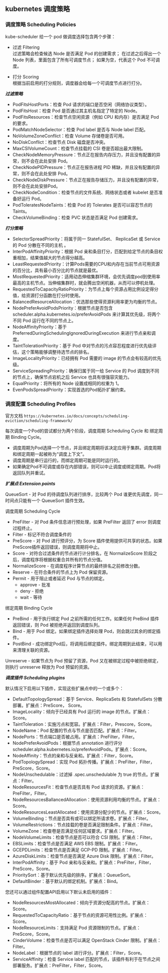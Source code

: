 ## **kubernetes 调度策略**

### 调度策略 Scheduling Policies

kube-scheduler 给一个 pod 做调度选择包含两个步骤：

* 过滤 Filtering  
  过滤策略会检查候选 Node 是否满足 Pod 的创建需求；
  在过滤之后得出一个 Node 列表，里面包含了所有可调度节点；
  如果为空，代表这个 Pod 不可调度。

* 打分 Scoring  
  根据当前启用的打分规则，调度器会给每一个可调度节点进行打分。

***过滤策略***

* PodFitsHostPorts：检查 Pod 请求的端口是否空闲（网络协议类型）。
* PodFitsHost：检查 Pod 是否通过其主机名指定了特定的 Node。
* PodFitsResources：检查节点空闲资源（例如 CPU 和内存）是否满足 Pod 的要求。
* PodMatchNodeSelector：检查 Pod label 是否与 Node label 匹配。
* NoVolumeZoneConflict：检查 Volume 存储卷是否可用。
* NoDiskConflict：检查节点 Disk 磁盘是否冲突。
* MaxCSIVolumeCount：检查节点挂载的 CSI 卷是否超出最大限制。
* CheckNodeMemoryPressure：节点正在报告内存压力，并且没有配置的异常，则不会在此处安排 Pod。
* CheckNodePIDPressure：节点正在报告进程 PID 稀缺，并且没有配置的异常，则不会在此处安排 Pod。
* CheckNodeDiskPressure：节点正在报告存储压力，并且没有配置的异常，则不会在此处安排Pod。
* CheckNodeCondition：检查节点的文件系统、网络状态或者 kubelet 是否准备好运行 Pod。
* PodToleratesNodeTaints：检查 Pod 的 Tolerates 是否可以容忍节点的 Taints。
* CheckVolumeBinding：检查 PVC 状态是否满足 Pod 创建需求。

***打分策略***

* SelectorSpreadPriority：将属于同一 StatefulSet、 ReplicaSet 或 Service 的 Pod 分散在不同的主机 。
* InterPodAffinityPriority：根据 Pod 亲和条目打分，匹配到给定节点的条目权重相加，结果值越大的节点得分越高。
* LeastRequestedPriority：计算Pods需要的CPU和内存在当前节点可用资源的百分比，具有最小百分比的节点就是最优。
* MostRequestedPriority：适用动态伸缩集群环境，会优先调度pod到使用率最高的主机节点。当伸缩集群时，就会腾出空闲机器，从而可以停机处理。
* RequestedToCapacityRatioPriority：为节点上每个资源占用比例设定得分值，给资源打分函数在打分时使用。
* BalancedResourceAllocation：优选那些使得资源利用率更为均衡的节点。
* NodePreferAvoidPodsPriority：根据节点是否包含 scheduler.alpha.kubernetes.io/preferAvoidPods 来计算其优先级，将两个不同 Pod 运行在不同的节点上。
* NodeAffinityPriority：基于 PreferredDuringSchedulingIgnoredDuringExecution 来进行节点亲和调度。
* TaintTolerationPriority：基于 Pod 中对节点的污点容忍程度进行优先级评估，这个策略能够调整待选节点的排名。
* ImageLocalityPriority：已经拥有 Pod 需要的 image 的节点会有较高的优先级。
* ServiceSpreadingPriority：确保归属于同一给 Service 的 Pod 调度到不同的节点上，确保节点宕机之后 Service 也具有很强容灾能力。
* EqualPriority：将所有的 Node 设置成相同的权重为 1。
* EvenPodsSpreadPriority：实现首选的Pod拓扑扩展约束。

### 调度配置 Scheduling Profiles

官方文档 `https://kubernetes.io/docs/concepts/scheduling-eviction/scheduling-framework/`

每次调度一个Pod的尝试都分为两个阶段，调度周期 Scheduling Cycle 和 绑定周期 Binding Cycle。

* 调度周期为Pod选择一个节点，并且绑定周期将该决定应用于集群。调度周期和绑定周期一起被称为“调度上下文”。
* 调度周期是串行运行的，而绑定周期可能是同时运行的。
* 如果确定Pod不可调度或存在内部错误，则可以中止调度或绑定周期。Pod将返回队列并重试。

***扩展点 Extension points***

QueueSort - 对 Pod 的待调度队列进行排序，比较两个 Pod 谁更优先调度，同一时间点只能有一个 QueueSort 插件生效。

调度周期 Scheduling Cycle

* PreFilter - 对 Pod 条件信息进行预处理，如果 PreFilter 返回了 error 则调度过程终止。
* Filter - 标记不符合调度条件的
* PreScore - 对 Pod 进行预评分，为 Score 插件使用提供可共享的状态。如果PreScore插件返回错误，则调度周期将中止。
* Score - 对符合过滤条件的节点进行计分排名，在 NormalizeScore 阶段之后，调度程序将根据权重合并所有的节点分值。
* NormalizeScore - 在调度程序计算节点的最终排名之前修改分数。
* Reserve - 在符合条件的节点上为 Pod 保留资源。
* Permit - 用于阻止或者延迟 Pod 与节点的绑定。
  * approve - 批准
  * deny - 拒绝
  * wait - 等待

绑定周期 Binding Cycle

* PreBind - 用于执行绑定 Pod 之前所需的任何工作。如果任何 PreBind 插件返回错误，则 Pod 被拒绝并返回到调度队列。
* Bind - 用于 Pod 绑定。如果绑定插件选择处理 Pod，则会跳过其余的绑定插件。
* PostBind - 成功绑定Pod后，将调用后绑定插件。绑定周期到此结束，可以用来清理关联的资源。

Unreserve - 如果节点为 Pod 预留了资源，Pod 又在被绑定过程中被拒绝绑定，则执行 unreserve 释放为 Pod 预留的资源。

***调度插件 Scheduling plugins***

默认情况下启用以下插件，实现这些扩展点中的一个或多个：

* DefaultTopologySpread：基于 Service、ReplicaSets 和 StatefulSets 分散部署。扩展点：PreScore， Score。
* ImageLocality：倾向于已经具有 Pod 运行的 image 的节点。扩展点：Score。
* TaintToleration：实施污点和宽容。扩展点：Filter，Prescore，Score。
* NodeName：Pod 配置的节点与节点是否匹配。扩展点：Filter。
* NodePorts：节点端口是否被占用。扩展点：PreFilter，Filter。
* NodePreferAvoidPods：根据节点 annotation 进行评分 scheduler.alpha.kubernetes.io/preferAvoidPods。扩展点：Score。
* NodeAffinity：节点的亲和与反亲和。扩展点：Filter，Score。
* PodTopologySpread：实现 Pod 拓扑传播。扩展点：PreFilter，Filter，PreScore，Score。
* NodeUnschedulable：过滤掉 .spec.unschedulable 为 true 的节点。扩展点：Filter。
* NodeResourcesFit：检查节点是否具有 Pod 请求的资源。扩展点：PreFilter，Filter。
* NodeResourcesBallancedAllocation：使用资源利用均衡的节点。扩展点：Score。
* NodeResourcesLeastAllocated：使用资源分配少的节点。扩展点：Score。
* VolumeBinding：节点是否具有或可以绑定所请求卷。扩展点：Filter。
* VolumeRestrictions：节点挂载的卷是否满足限制条件。扩展点：Filter。
* VolumeZone：检查卷是否满足任何区域要求。扩展点：Filter。
* NodeVolumeLimits：检查节点是否可以符合 CSI 限制。扩展点：Filter。
* EBSLimits：检查节点是否满足 AWS EBS 限制。扩展点：Filter。
* GCEPDLimits：检查节点是否满足 GCP-PD 限制。扩展点：Filter。
* AzureDiskLimits：检查节点是否满足 Azure Disk 限制。扩展点：Filter。
* InterPodAffinity：基于 Pod 亲和与反亲和。扩展点：PreFilter，Filter，PreScore，Score。
* PrioritySort：基于默认优先级的排序。扩展点：QueueSort。
* DefaultBinder：基于默认的绑定机制。扩展点：Bind。

您还可以通过组件配置API启用以下默认未启用的插件：

* NodeResourcesMostAllocated：倾向于资源分配高的节点。扩展点：Score。
* RequestedToCapacityRatio：基于节点的资源可用性比例。扩展点：Score。
* NodeResourceLimits：支持满足 Pod 资源限制的节点。扩展点：PreScore，Score。
* CinderVolume：检查节点是否可以满足 OpenStack Cinder 限制。扩展点：Filter。
* NodeLabel：根据节点的 label 进行评分。扩展点：Filter，Score。
* ServiceAffinity：检查 Service label 匹配的节点，该插件有利于在节点之间部署服务。扩展点：PreFilter，Filter，Score。

## 